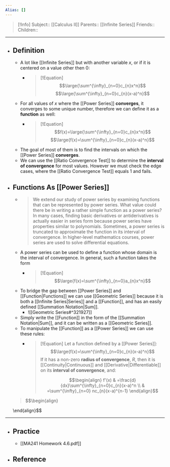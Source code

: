 ```yaml
---
Alias: []
---
```

> [!Info]
> Subject:: [[Calculus II]]
> Parents:: [[Infinite Series]]
> Friends:: 
> Children:: 
---
- ## Definition
	- A lot like [[Infinite Series]] but with another variable $x$, or if it is centered on a value other then $0$:
		- > [!Equation]
		  > $$\large{\sum^{\infty}_{n=0}c_{n}x^n}$$
		  > $$\large{\sum^{\infty}_{n=0}c_{n}(x-a)^n}$$
	- For all values of $x$ where the [[Power Series]] **converges**, it converges to some unique number, therefore we can define it as a **function** as well:
		- > [!Equation]
		  > $$f(x)=\large{\sum^{\infty}_{n=0}c_{n}x^n}$$
		  > $$\large{f(x)=\sum^{\infty}_{n=0}c_{n}(x-a)^n}$$
	- The goal of most of them is to find the intervals on which the [[Power Series]] **converges**.
	- We can use the [[Ratio Convergence Test]] to determine the **interval of convergence** for most values. However we must check the edge cases, where the [[Ratio Convergence Test]] equals $1$ and fails.
- ## Functions As [[Power Series]]
	- > We extend our study of power series by examining functions that can be represented by power series. What value could there be in writing a rather simple function as a power series? In many cases, finding basic derivatives or antiderivatives is actually easier in series form because power series have properties similar to polynomials. Sometimes, a power series is truncated to approximate the function in its interval of convergence. In higher-level mathematics courses, power series are used to solve differential equations.
	- A power series can be used to define a function whose domain is the interval of convergence. In general, such a function takes the form
		- >[!Equation]
		  > $$\large{f(x)=\sum^{\infty}_{n=0}a_{n}x^n}$$
	- To bridge the gap between [[Power Series]] and [[Function|Functions]] we can use [[Geometric Series]] because it is both a [[Infinite Series|Series]] and a [[Function]], and has an easily defined [[Summation Notation|Sum]].
		- ![[Geometric Series#^321927]]
	- Simply write the [[Function]] in the form of the [[Summation Notation|Sum]], and it can be written as a [[Geometric Series]].
	- To manipulate the [[Function]] as a [[Power Series]] we can use these rules:
		- >[!Equation]
		  > Let a function defined by a [[Power Series]]:
		  > $$\large{f(x)=\sum^{\infty}_{n=0}c_{n}(x-a)^n}$$
		  > If it has a non-zero **radius of convergence**, $R$, then it is [[Continuity|Continuous]] and [[Derivative|Differentiable]] on its **interval of convergence**, and:
		  > 
		  > $$\begin{align}
	 f'(x) & =\frac{d}{dx}\sum^{\infty}_{n=0}c_{n}(x-a)^n \\
	 & =\sum^{\infty}_{n=0} nc_{n}(x-a)^{n-1}
	 \end{align}$$
	 > $$\begin{align}

	 \end{align}$$
---
- ## Practice
	- [[MA241 Homework 4.6.pdf]]
- ## Reference